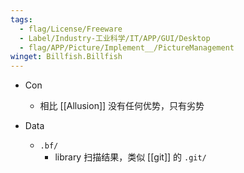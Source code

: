 ```yaml
---
tags:
  - flag/License/Freeware
  - Label/Industry-工业科学/IT/APP/GUI/Desktop
  - flag/APP/Picture/Implement__/PictureManagement
winget: Billfish.Billfish
---
```


- Con
    - 相比 [[Allusion]] 没有任何优势，只有劣势

- Data
    - `.bf/`
        - library 扫描结果，类似 [[git]] 的 `.git/`
